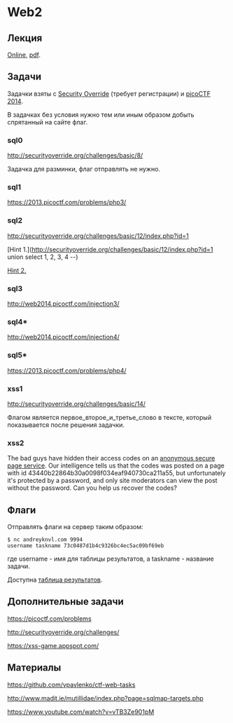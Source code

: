 Web2
====

## Лекция

[Online](https://docs.google.com/presentation/d/1yyzmHGmIHnEbWAK33q89TD6w77rNeeXTyEczSemNuT8/edit?usp=sharing),
[pdf](https://github.com/xairy/mipt-ctf/raw/master/05-web2/slides.pdf).

<!--
Часть 1: [pdf](https://github.com/xairy/mipt-ctf/raw/master/04-web/slides.pdf), [online](https://docs.google.com/presentation/d/1Zcc4av7v9B3ZGEShVkaVYCBy-NGMxFkN-6f2gbr_uCU/edit?usp=sharing).
-->


## Задачи

Задачки взяты с [Security Override](http://securityoverride.org/) (требует регистрации) и [picoCTF 2014](https://picoctf.com/).

В задачках без условия нужно тем или иным образом добыть спрятанный на сайте флаг.

<!--
### injection1

http://web2014.picoctf.com/injection1/

### injection2

http://web2014.picoctf.com/injection2/
-->

### sql0

http://securityoverride.org/challenges/basic/8/

Задачка для разминки, флаг отправлять не нужно.

### sql1

https://2013.picoctf.com/problems/php3/

### sql2

http://securityoverride.org/challenges/basic/12/index.php?id=1

[Hint 1.](http://securityoverride.org/challenges/basic/12/index.php?id=1 union select 1, 2, 3, 4 --)

[Hint 2.](http://www.mssqltips.com/sqlservertutorial/196/informationschematables/)

### sql3

http://web2014.picoctf.com/injection3/

### sql4\*

http://web2014.picoctf.com/injection4/

### sql5\*

https://2013.picoctf.com/problems/php4/

### xss1

http://securityoverride.org/challenges/basic/14/

Флагом является первое\_второе\_и\_третье\_слово в тексте, который показывается после решения задачки.

### xss2

The bad guys have hidden their access codes on an [anonymous secure page service](http://sps.picoctf.com/). Our intelligence tells us that the codes was posted on a page with id 43440b22864b30a0098f034eaf940730ca211a55, but unfortunately it's protected by a password, and only site moderators can view the post without the password. Can you help us recover the codes?


## Флаги

Отправлять флаги на сервер таким образом:
```
$ nc andreyknvl.com 9994
username taskname 73c0487d1b4c9326bc4ec5ac09bf69eb
```
где username - имя для таблицы результатов, а taskname - название задачи.

Доступна [таблица результатов](https://andreyknvl.com/mipt-ctf).


## Дополнительные задачи

https://picoctf.com/problems

http://securityoverride.org/challenges/

https://xss-game.appspot.com/


## Материалы

https://github.com/vpavlenko/ctf-web-tasks

http://www.madit.ie/mutillidae/index.php?page=sqlmap-targets.php

https://www.youtube.com/watch?v=vTB3Ze901pM
